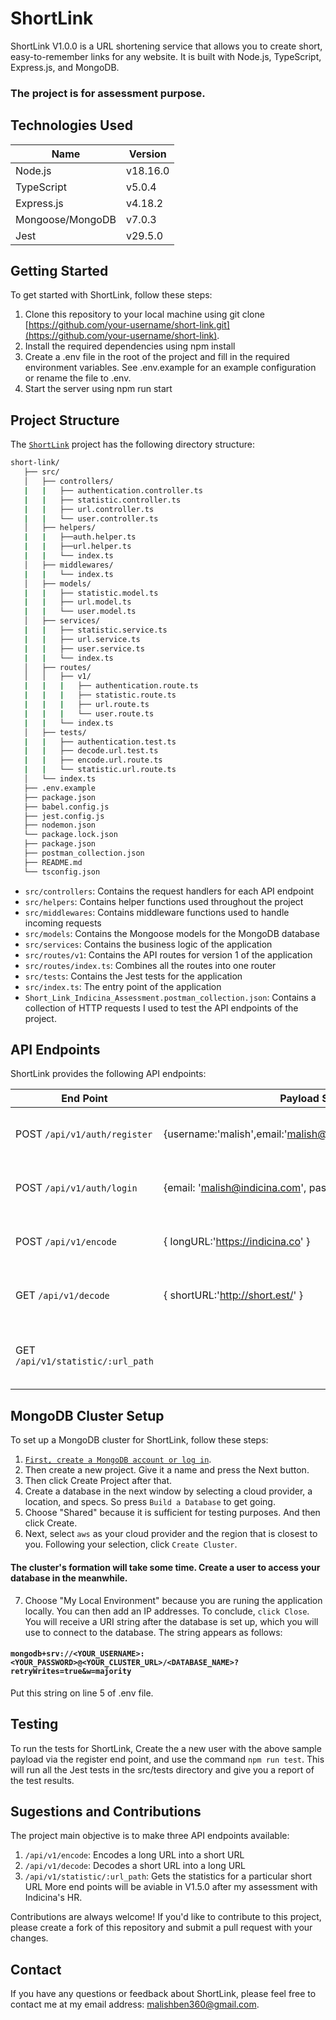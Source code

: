 # ShortLink
ShortLink V1.0.0 is a URL shortening service that allows you to create short, easy-to-remember links for any website. It is built with Node.js, TypeScript, Express.js, and MongoDB.
### The project is for assessment purpose.

## Technologies Used
|   Name    |  Version  |
|-----------|-----------|
|  Node.js  |  v18.16.0 |
|TypeScript |  v5.0.4   |
| Express.js| v4.18.2   |
| Mongoose/MongoDB | v7.0.3 |
| Jest             | v29.5.0 |

## Getting Started
To get started with ShortLink, follow these steps:

1. Clone this repository to your local machine using git clone [https://github.com/your-username/short-link.git](https://github.com/your-username/short-link).
2. Install the required dependencies using npm install
3. Create a .env file in the root of the project and fill in the required environment variables. See .env.example for an example configuration or rename the file to .env.
4. Start the server using npm run start

## Project Structure
The [`ShortLink`](https://github.com/your-username/short-link) project has the following directory structure:
``` bash
short-link/
   ├── src/
   │   ├── controllers/
   |   |   ├── authentication.controller.ts
   |   |   ├── statistic.controller.ts
   |   |   ├── url.controller.ts
   |   |   └── user.controller.ts
   │   ├── helpers/
   |   |   ├──auth.helper.ts
   |   |   ├──url.helper.ts
   |   |   └── index.ts  
   │   ├── middlewares/
   |   |   └── index.ts
   │   ├── models/
   |   |   ├── statistic.model.ts
   |   |   ├── url.model.ts
   |   |   └── user.model.ts
   │   ├── services/
   |   |   ├── statistic.service.ts
   |   |   ├── url.service.ts
   |   |   ├── user.service.ts
   |   |   └── index.ts
   │   ├── routes/
   │   │   ├── v1/
   |   |   |   ├── authentication.route.ts
   |   |   |   ├── statistic.route.ts
   |   |   |   ├── url.route.ts
   |   |   |   └── user.route.ts
   |   |   └── index.ts
   │   ├── tests/
   |   |   ├── authentication.test.ts
   |   |   ├── decode.url.test.ts
   |   |   ├── encode.url.route.ts
   |   |   └── statistic.url.route.ts
   │   └── index.ts
   ├── .env.example
   ├── package.json
   ├── babel.config.js
   ├── jest.config.js
   ├── nodemon.json
   └── package.lock.json
   ├── package.json
   ├── postman_collection.json
   ├── README.md
   └── tsconfig.json
```

* `src/controllers`: Contains the request handlers for each API endpoint
* `src/helpers`: Contains helper functions used throughout the project
* `src/middlewares`: Contains middleware functions used to handle incoming requests
* `src/models`: Contains the Mongoose models for the MongoDB database
* `src/services`: Contains the business logic of the application
* `src/routes/v1`: Contains the API routes for version 1 of the application
* `src/routes/index.ts`: Combines all the routes into one router
* `src/tests`: Contains the Jest tests for the application
* `src/index.ts`: The entry point of the application
* `Short_Link_Indicina_Assessment.postman_collection.json`: Contains a collection of HTTP requests I used to test the API endpoints of the project.

## API Endpoints
ShortLink provides the following API endpoints:

|   End Point |               Payload Sample     |                     Function                  |
|---------------------------|----------------------------------------|--------------------------------------------|
|POST `/api/v1/auth/register`      |{username:'malish',email:'malish@indicina.co',password:'12345'} |Registers a new user with the application |
|POST `/api/v1/auth/login`         |{email: 'malish@indicina.com', password: '12345' }              |Logs in a user and setup cookie           |
|POST `/api/v1/encode`             |{ longURL:'https://indicina.co' }                               |Encodes a long URL into a short URL       |
|GET `/api/v1/decode`              |{ shortURL:'http://short.est/' }                                |Decodes a short URL into a long URL       |
|GET `/api/v1/statistic/:url_path` |                                                            |Gets the statistics for a particular short URL|



## MongoDB Cluster Setup
To set up a MongoDB cluster for ShortLink, follow these steps:

1. [`First, create a MongoDB account or log in`](https://account.mongodb.com/account/login).
2. Then create a new project. Give it a name and press the Next button.
3. Then click Create Project after that.
4. Create a database in the next window by selecting a cloud provider, a location, and specs. So press `Build a Database` to get going.
5. Choose "Shared" because it is sufficient for testing purposes. And then click Create.
6. Next, select `aws` as your cloud provider and the region that is closest to you. Following your selection, click `Create Cluster`.

#### The cluster's formation will take some time. Create a user to access your database in the meanwhile.

7. Choose "My Local Environment" because you are runing the application locally. You can then add an IP addresses. To conclude, `click Close`.
You will receive a URI string after the database is set up, which you will use to connect to the database. The string appears as follows:

#### `mongodb+srv://<YOUR_USERNAME>:<YOUR_PASSWORD>@<YOUR_CLUSTER_URL>/<DATABASE_NAME>?retryWrites=true&w=majority`
Put this string on line 5 of .env file.

## Testing
To run the tests for ShortLink, Create the a new user with the above sample payload via the register end point, and use the command `npm run test`.
This will run all the Jest tests in the src/tests directory and give you a report of the test results.

## Sugestions and Contributions
The project main objective is to make three API endpoints available:
1. `/api/v1/encode`: Encodes a long URL into a short URL
2. `/api/v1/decode`: Decodes a short URL into a long URL
3. `/api/v1/statistic/:url_path`: Gets the statistics for a particular short URL
More end points will be aviable in V1.5.0 after my assessment with Indicina's HR.

Contributions are always welcome! If you'd like to contribute to this project, please create a fork of this repository and submit a pull request with your changes.

## Contact
If you have any questions or feedback about ShortLink, please feel free to contact me at my email address: malishben360@gmail.com.

